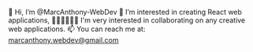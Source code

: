 👋 Hi, I’m @MarcAnthony-WebDev
👀 I’m interested in creating React web applications,
🤹🏽‍♀️🤹🏽‍♂️ I'm very interested in collaborating on any creative web applications.
📫 You can reach me at: marcanthony.webdev@gmail.com
